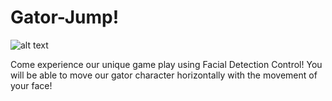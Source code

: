 # Gator-Jump!

![alt text](https://i.imgur.com/7VkRzhX.png)

Come experience our unique game play using Facial Detection Control!
You will be able to move our gator character horizontally with the movement of your face!
